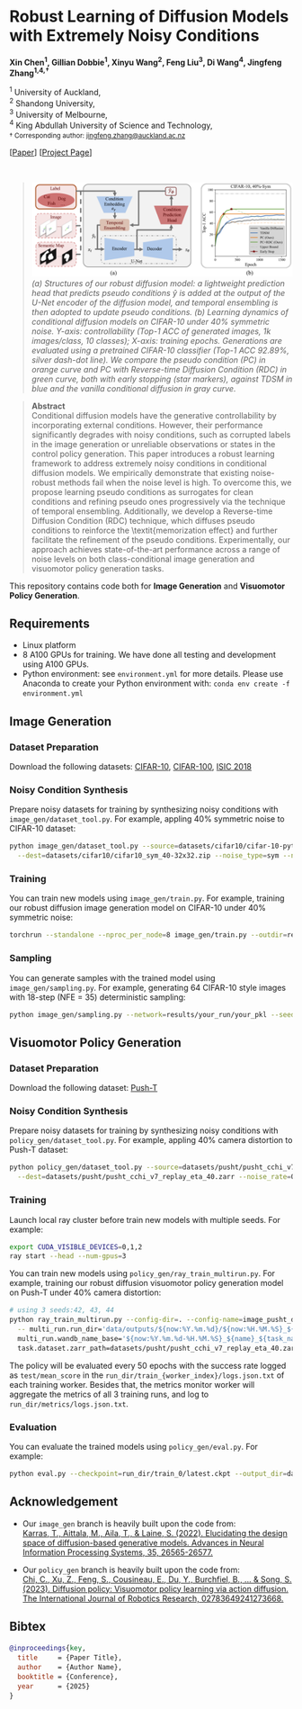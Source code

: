 # Robust Learning of Diffusion Models with Extremely Noisy Conditions

**Xin Chen<sup>1</sup>, Gillian Dobbie<sup>1</sup>, Xinyu Wang<sup>2</sup>, Feng Liu<sup>3</sup>, Di Wang<sup>4</sup>, Jingfeng Zhang<sup>1,4,†</sup>**

<sup>1</sup> University of Auckland,  
<sup>2</sup> Shandong University,   
<sup>3</sup> University of Melbourne,  
<sup>4</sup> King Abdullah University of Science and Technology,  
<small>† Corresponding author: jingfeng.zhang@auckland.ac.nz</small>  


\[[Paper](https://arxiv.org/pdf/2510.10149)\]        \[[Project Page](https://robustdiffusionpolicy.github.io/)\]

<br>

> ![Figure 1](method.png)
*(a) Structures of our robust diffusion model: a lightweight prediction head that predicts pseudo conditions $\hat{y}$ is added at the output of the U-Net encoder of the diffusion model, and temporal ensembling is then adopted to update pseudo conditions. (b) Learning dynamics of conditional diffusion models on CIFAR-10 under $40\%$ symmetric noise. Y-axis: controllability (Top-1 ACC of generated images, 1k images/class, 10 classes); X-axis: training epochs. Generations are evaluated using a pretrained CIFAR-10 classifier (Top-1 ACC $92.89\%$, silver dash-dot line). We compare the pseudo condition (PC) in orange curve and PC with Reverse-time Diffusion Condition (RDC) in green curve, both with early stopping (star markers), against TDSM in blue and the vanilla conditional diffusion in gray curve.*

>
> **Abstract**  
Conditional diffusion models have the generative controllability by incorporating external conditions. However, their performance significantly degrades with noisy conditions, such as corrupted labels in the image generation or unreliable observations or states in the control policy generation. 
This paper introduces a robust learning framework to address extremely noisy conditions in conditional diffusion models. 
We empirically demonstrate that existing noise-robust methods fail when the noise level is high. 
To overcome this, we propose learning pseudo conditions as surrogates for clean conditions and refining pseudo ones progressively via the technique of temporal ensembling. 
Additionally, we develop a Reverse-time Diffusion Condition (RDC) technique, which diffuses pseudo conditions to reinforce the \textit{memorization effect} and further facilitate the refinement of the pseudo conditions. 
Experimentally, our approach achieves state-of-the-art performance across a range of noise levels on both class-conditional image generation and visuomotor policy generation tasks.  
>  
>
>




This repository contains code both for **Image Generation** and **Visuomotor Policy Generation**.

## Requirements
- Linux platform
- 8 A100 GPUs for training. We have done all testing and development using A100 GPUs.
- Python environment: see `environment.yml` for more details. Please use Anaconda to create your Python environment with:
`conda env create -f environment.yml`


## Image Generation

### Dataset Preparation

Download the following datasets: [CIFAR-10](https://www.cs.toronto.edu/~kriz/cifar.html), [CIFAR-100](https://www.cs.toronto.edu/~kriz/cifar.html), [ISIC 2018](https://challenge.isic-archive.com/data/)  


### Noisy Condition Synthesis

Prepare noisy datasets for training by synthesizing noisy conditions with `image_gen/dataset_tool.py`. For example, appling 40% symmetric noise to CIFAR-10 dataset:
```bash
python image_gen/dataset_tool.py --source=datasets/cifar10/cifar-10-python.tar.gz \
  --dest=datasets/cifar10/cifar10_sym_40-32x32.zip --noise_type=sym --noise_rate=0.4
```
### Training

You can train new models using `image_gen/train.py`. For example, training our robust diffusion image generation model on CIFAR-10 under 40% symmetric noise:
```bash
torchrun --standalone --nproc_per_node=8 image_gen/train.py --outdir=results --data=datasets/cifar10/cifar10_sym_40-32x32.zip --cond=1 --arch=ddpmpp
```


### Sampling
You can generate samples with the trained model using `image_gen/sampling.py`. For example, generating 64 CIFAR-10 style images with 18-step (NFE = 35) deterministic sampling:
```bash
python image_gen/sampling.py --network=results/your_run/your_pkl --seeds=0-63 --steps=18 --outdir=results/your_run
```


## Visuomotor Policy Generation

### Dataset Preparation

Download the following dataset: [Push-T](https://sites.google.com/view/push-t-dataset) 


### Noisy Condition Synthesis

Prepare noisy datasets for training by synthesizing noisy conditions with `policy_gen/dataset_tool.py`. For example, appling 40% camera distortion to Push-T dataset:
```bash
python policy_gen/dataset_tool.py --source=datasets/pusht/pusht_cchi_v7_replay.zarr \
  --dest=datasets/pusht/pusht_cchi_v7_replay_eta_40.zarr --noise_rate=0.4
```
### Training
Launch local ray cluster before train new models with multiple seeds. For example:  
```bash
export CUDA_VISIBLE_DEVICES=0,1,2  
ray start --head --num-gpus=3
```
You can train new models using `policy_gen/ray_train_multirun.py`. For example, training our robust diffusion visuomotor policy generation model on Push-T under 40% camera distortion:
```bash
# using 3 seeds:42, 43, 44
python ray_train_multirun.py --config-dir=. --config-name=image_pusht_diffusion_policy_cnn.yaml --seeds=42,43,44 --monitor_key=test/mean_score \
  -- multi_run.run_dir='data/outputs/${now:%Y.%m.%d}/${now:%H.%M.%S}_${name}_${task_name}' \
  multi_run.wandb_name_base='${now:%Y.%m.%d-%H.%M.%S}_${name}_${task_name}' \
  task.dataset.zarr_path=datasets/pusht/pusht_cchi_v7_replay_eta_40.zarr
```
The policy will be evaluated every 50 epochs with the success rate logged as `test/mean_score` in the `run_dir/train_{worker_index}/logs.json.txt` of each training worker. Besides that, the metrics monitor worker will aggregate the metrics of all 3 training runs, and log to `run_dir/metrics/logs.json.txt`.

### Evaluation
You can evaluate the trained models using `policy_gen/eval.py`. For example:
```bash
python eval.py --checkpoint=run_dir/train_0/latest.ckpt --output_dir=data/pusht_eval_output
```



## Acknowledgement

- Our `image_gen` branch is heavily built upon the code from:  
[Karras, T., Aittala, M., Aila, T., & Laine, S. (2022). Elucidating the design space of diffusion-based generative models. Advances in Neural Information Processing Systems, 35, 26565-26577.](https://github.com/NVlabs/edm)

- Our `policy_gen` branch is heavily built upon the code from:  
[Chi, C., Xu, Z., Feng, S., Cousineau, E., Du, Y., Burchfiel, B., ... & Song, S. (2023). Diffusion policy: Visuomotor policy learning via action diffusion. The International Journal of Robotics Research, 02783649241273668.](https://github.com/real-stanford/diffusion_policy/tree/main)



## Bibtex

```bibtex
@inproceedings{key,
  title     = {Paper Title},
  author    = {Author Name},
  booktitle = {Conference},
  year      = {2025}
}